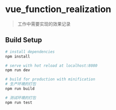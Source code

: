 # vue_function_realization

> 工作中需要实现的效果记录

## Build Setup

``` bash
# install dependencies
npm install

# serve with hot reload at localhost:8080
npm run dev

# build for production with minification
# 生产环境的打包
npm run build

# 测试环境的打包
npm run test

